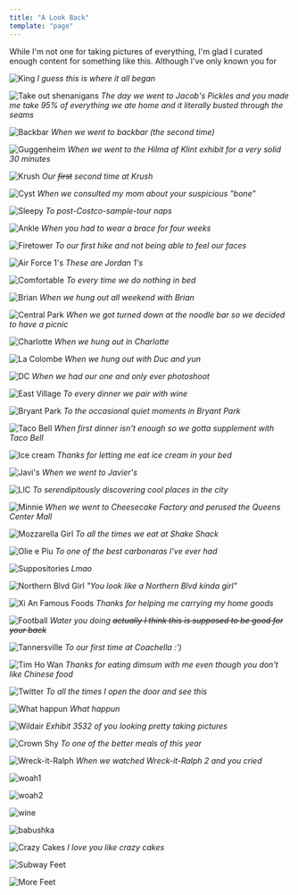 ```yaml
---
title: "A Look Back"
template: "page"
---
```

While I'm not one for taking pictures of everything, I'm glad I curated enough content for something like this. Although I've only known you for 

![King](/sarah/king.jpg "King")
*I guess this is where it all began*

![Take out shenanigans](/sarah/jacobspickles.jpg "Clumsy Stevie")
*The day we went to Jacob's Pickles and you made me take 95% of everything we ate home and it literally busted through the seams*

![Backbar](/sarah/backbar.jpg "Backbar")
*When we went to backbar (the second time)*

![Guggenheim](/sarah/gugg.jpg "Guggenheim")
*When we went to the Hilma af Klint exhibit for a very solid 30 minutes*

![Krush](/sarah/krush.jpg "Krush")
*Our ~~first~~ second time at Krush*

![Cyst](/sarah/cyst.jpg "Cyst")
*When we consulted my mom about your suspicious "bone"*

![Sleepy](/sarah/sleeps.jpg "Sleepy")
*To post-Costco-sample-tour naps*

![Ankle](/sarah/ankle.jpg "Ankle")
*When you had to wear a brace for four weeks*

![Firetower](/sarah/firetower.jpg "Firetower")
*To our first hike and not being able to feel our faces*

![Air Force 1's](/sarah/af1.jpg "Air Force 1's")
*These are Jordan 1's*

![Comfortable](/sarah/bed.jpg "Comfortable")
*To every time we do nothing in bed*

![Brian](/sarah/brian.jpg "Brian")
*When we hung out all weekend with Brian*

![Central Park](/sarah/centralpark.jpg "Central Park")
*When we got turned down at the noodle bar so we decided to have a picnic*

![Charlotte](/sarah/charlotte.jpg "Charlotte")
*When we hung out in Charlotte*

![La Colombe](/sarah/colombe.png "La Colombe")
*When we hung out with Duc and yun*

![DC](/sarah/dc.jpg "DC")
*When we had our one and only ever photoshoot*

![East Village](/sarah/eastvillage.jpg "East Villge")
*To every dinner we pair with wine*

![Bryant Park](/sarah/madisonsquare.png "Bryant Park")
*To the occasional quiet moments in Bryant Park*

![Taco Bell](/sarah/tacobell.jpg "Taco Bell")
*When first dinner isn't enough so we gotta supplement with Taco Bell*

![Ice cream](/sarah/icecream.jpg "Ice Cream")
*Thanks for letting me eat ice cream in your bed*

![Javi's](/sarah/javis.png "Javi's")
*When we went to Javier's*

![LIC](/sarah/lic.jpg "LIC")
*To serendipitously discovering cool places in the city*

![Minnie](/sarah/minnie.jpg "Minnie")
*When we went to Cheesecake Factory and perused the Queens Center Mall*

![Mozzarella Girl](/sarah/mozz.jpg "Mozzarella Girl")
*To all the times we eat at Shake Shack*

![Olie e Piu](/sarah/olie.jpg "Olie e Piu")
*To one of the best carbonaras I've ever had*

![Suppositories](/sarah/suppository.jpg "Suppositories")
*Lmao*

![Northern Blvd Girl](/sarah/northern.gif "Northern Blvd Girl")
*"You look like a Northern Blvd kinda girl"*

![Xi An Famous Foods](/sarah/xaff.jpg "Xi An Famous Foods")
*Thanks for helping me carrying my home goods*

![Football](/sarah/football.gif "Football")
*Water you doing ~~actually I think this is supposed to be good for your back~~*

![Tannersville](/sarah/tannersville.jpg "Tannersville")
*To our first time at Coachella :')*

![Tim Ho Wan](/sarah/timhowan.jpg "Tim Ho Wan")
*Thanks for eating dimsum with me even though you don't like Chinese food*

![Twitter](/sarah/twitter.jpg "every mf time")
*To all the times I open the door and see this*

![What happun](/sarah/whathappun.jpg "What happun")
*What happun*

![Wildair](/sarah/wildair.jpg "Wildair")
*Exhibit 3532 of you looking pretty taking pictures*

![Crown Shy](/sarah/crownshy.jpg "Crown Shy")
*To one of the better meals of this year*

![Wreck-it-Ralph](/sarah/wreckitralph.jpg "Wreck-it-Ralph")
*When we watched Wreck-it-Ralph 2 and you cried*

![woah1](/sarah/woah1.gif "woah1")

![woah2](/sarah/woah2.gif "woah2")

![wine](/sarah/wine.gif "wine")

![babushka](/sarah/babushka.gif "babushka")

![Crazy Cakes](/sarah/crazycakes.jpg "Crazy Cakes")
*I love you like crazy cakes*

![Subway Feet](/sarah/subwayfeet.jpg)

![More Feet](/sarah/happyfeet.jpg)



